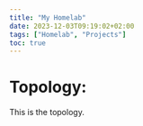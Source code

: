 ```yaml
---
title: "My Homelab"
date: 2023-12-03T09:19:02+02:00
tags: ["Homelab", "Projects"]
toc: true
---
```

# Topology:
This is the topology.